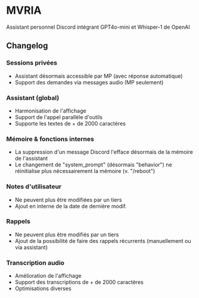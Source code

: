 # MVRIA
Assistant personnel Discord intégrant GPT4o-mini et Whisper-1 de OpenAI

## Changelog

### Sessions privées
- Assistant désormais accessible par MP (avec réponse automatique)
- Support des demandes via messages audio (MP seulement)

### Assistant (global)
- Harmonisation de l'affichage
- Support de l'appel parallèle d'outils
- Supporte les textes de + de 2000 caractères

### Mémoire & fonctions internes
- La suppression d'un message Discord l'efface désormais de la mémoire de l'assistant
- Le changement de "system_prompt" (désormais "behavior") ne réinitialise plus nécessairement la mémoire (v. "/reboot")

### Notes d'utilisateur
- Ne peuvent plus être modifiées par un tiers
- Ajout en interne de la date de dernière modif.

### Rappels
- Ne peuvent plus être modifiés par un tiers
- Ajout de la possibilité de faire des rappels récurrents (manuellement ou via assistant)

### Transcription audio
- Amélioration de l'affichage
- Support des transcriptions de + de 2000 caractères
- Optimisations diverses

